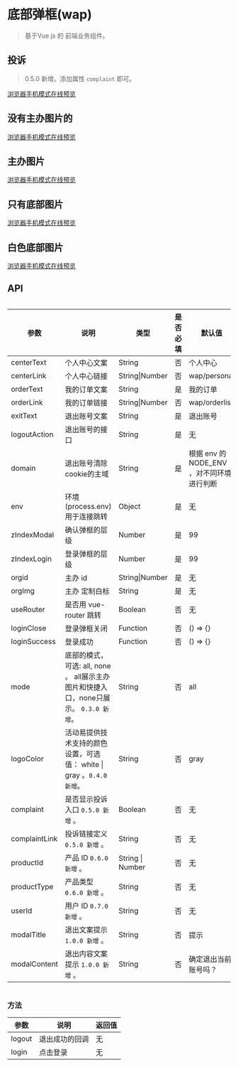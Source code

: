 # 底部弹框(wap)
> 基于Vue.js 的 前端业务组件。

## 投诉

> 0.5.0 新增。添加属性 <code>complaint</code> 即可。

[浏览器手机模式在线预览](https://output.jsbin.com/belehox)

<div style="background: #999">
  <w-footer-wap
    mode="none"
    logoColor="white"
    complaint
    complaintLink="https://www.evente.cn"
  />
</div>

<w-footer-wap
  centerLink="https://www.baidu.com"
  orderLink="https://www.qq.com"
  orgid="100015"
  :loginAction="loginAction"
  :countrycodeAction="countrycodeAction"
  :sendAction="sendAction"
  complaint
  lang="en_US"
  complaintLink="https://www.evente.cn"
/>

## 没有主办图片的

[浏览器手机模式在线预览](https://output.jsbin.com/zecepul)

<w-footer-wap
  centerLink="https://www.baidu.com"
  orderLink="https://www.qq.com"
  orgid="100015"
  :loginAction="loginAction"
  :countrycodeAction="countrycodeAction"
  :sendAction="sendAction"
/>

## 主办图片

[浏览器手机模式在线预览](https://output.jsbin.com/cetuwip)

<w-footer-wap
  centerLink="https://www.baidu.com"
  orderLink="https://www.qq.com"
  orgid="100015"
  orgImg="https://2img.evente.cn/7b/7b/81/a9b42253e54228e580d3b898be.jpg"
  :loginAction="loginAction"
  :countrycodeAction="countrycodeAction"
  :sendAction="sendAction"
/>

## 只有底部图片

[浏览器手机模式在线预览](https://output.jsbin.com/jeferij)

<w-footer-wap mode="none" />

## 白色底部图片

[浏览器手机模式在线预览](https://output.jsbin.com/meponov)

<div style="background: #999">
  <w-footer-wap mode="none" logoColor="white" />
</div>

## API

<div style="width: 100%; overflow: auto">
  <table>
  <thead>
    <tr><th>参数</th><th>说明</th><th>类型</th><th>是否必填</th><th>默认值</th></tr>
  </thead>
  <tbody>
    <tr><td>centerText</td><td>个人中心文案</td><td>String</td><td>否</td><td>个人中心</td></tr>
    <tr><td>centerLink</td><td>个人中心链接</td><td>String|Number</td><td>否</td><td>wap/personal</td></tr>
    <tr><td>orderText</td><td>我的订单文案</td><td>String</td><td>是</td><td>我的订单</td></tr>
    <tr><td>orderLink</td><td>我的订单链接</td><td>String|Number</td><td>否</td><td>wap/orderlist</td></tr>
    <tr><td>exitText</td><td>退出账号文案</td><td>String</td><td>是</td><td>退出账号</td></tr>
    <tr><td>logoutAction</td><td>退出账号的接口</td><td>String</td><td>是</td><td>无</td></tr>
    <tr><td>domain</td><td>退出账号清除cookie的主域</td><td>String</td><td>是</td><td>根据 env 的 NODE_ENV ，对不同环境进行判断</td></tr>
    <tr><td>env</td><td>环境(process.env)用于连接跳转</td><td>Object</td><td>是</td><td>无</td></tr>
    <tr><td>zIndexModal</td><td>确认弹框的层级</td><td>Number</td><td>是</td><td>99</td></tr>
    <tr><td>zIndexLogin</td><td>登录弹框的层级</td><td>Number</td><td>是</td><td>99</td></tr>
    <tr><td>orgid</td><td>主办 id</td><td>String|Number</td><td>是</td><td>无</td></tr>
    <tr><td>orgImg</td><td>主办 定制白标</td><td>String</td><td>是</td><td>无</td></tr>
    <tr><td>useRouter</td><td>是否用 vue-router 跳转</td><td>Boolean</td><td>否</td><td>无</td></tr>
    <tr><td>loginClose</td><td>登录弹框关闭</td><td>Function</td><td>否</td><td>() => {}</td></tr>
    <tr><td>loginSuccess</td><td>登录成功</td><td>Function</td><td>否</td><td>() => {}</td></tr>
    <tr><td>mode</td><td>底部的模式，可选: all, none 。 all展示主办图片和快捷入口，none只展示。 <code>0.3.0 新增</code>。</td><td>String</td><td>否</td><td>all</td></tr>
    <tr><td>logoColor</td><td>活动易提供技术支持的颜色设置，可选值： white | gray 。<code>0.4.0 新增</code>。</td><td>String</td><td>否</td><td>gray</td></tr>
    <tr><td>complaint</td><td>是否显示投诉入口 <code>0.5.0 新增</code> 。</td><td>Boolean</td><td>否</td><td>无</td></tr>
    <tr><td>complaintLink</td><td>投诉链接定义 <code>0.5.0 新增</code> 。</td><td>String</td><td>否</td><td>无</td></tr>
    <tr><td>productId</td><td>产品 ID <code>0.6.0 新增</code> 。</td><td>String | Number</td><td>否</td><td>无</td></tr>
    <tr><td>productType</td><td>产品类型 <code>0.6.0 新增</code> 。</td><td>String</td><td>否</td><td>无</td></tr>
    <tr><td>userId</td><td>用户 ID <code>0.7.0 新增</code> 。</td><td>String</td><td>否</td><td>无</td></tr>
    <tr><td>modalTitle</td><td>退出文案提示 <code>1.0.0 新增</code> 。</td><td>String</td><td>否</td><td>提示</td></tr>
    <tr><td>modalContent</td><td>退出内容文案提示 <code>1.0.0 新增</code> 。</td><td>String</td><td>否</td><td>确定退出当前账号吗？</td></tr>
  </tbody>
  </table>
</div>

### 方法

|参数|说明|返回值|
|---|----|---|
|logout|退出成功的回调|无|
|login|点击登录|无|

<script>
import WFooterWap from './Footer';

export default {
  data() {
    return {
      show: false,
      loginAction: 'https://www.easy-mock.com/mock/5ab386ecca15e11ded65b593/chinese/login',
      countrycodeAction: 'https://www.easy-mock.com/mock/5ab386ecca15e11ded65b593/chinese/countrycode',
      sendAction: 'https://www.easy-mock.com/mock/5ab386ecca15e11ded65b593/chinese/smssend',
    }
  },
  components: {
    WFooterWap,
  },
  mounted() {
    document.getElementsByTagName('html')[0].className = 'html';
  },
  beforeDestroy() {
    document.getElementsByTagName('html')[0].className = '';
  },
  methods: {
    success(res) {
      console.log(res, '登录');
    },
  },
}
</script>
<style lang="scss" scope>
@import './style/footer.scss';

.html {
  font-size: 37.5px;

  & .navbar {
    height: 34px;
    box-sizing: content-box;
    line-height: 34px;
    padding: 12px 24px;

    & a {
      line-height: 32px;
    }

    & .site-name {
      font-size: 30px;
    }

    & .links {
      right: 24px;
      top: 12px;
      line-height: 32px;
    }
  }

  & .sidebar {
    width: 32%;
    top: 57.6px;
  }

  & .page {
    padding-left: 32%;
  }

  & h1 {
    font-size: 42px;
  }

  & h2 {
    font-size: 38px;
  }

  & pre,
  & pre[class*="language-"] {
    padding: 20px 24px;

    &::before {
      font-size: 16px;
    }
  }

  & blockquote {
    font-size: 20px;
  }

  & .content code {
    padding: 4px 8px;
  }

  & .search-box input {
    height: 32px;
    width: 200px;
    padding: 0 8px 0 32px;
    background-size: 20px;
    background-position: 6px 6px;
  }
}

.demo-box {
  padding: 30px 0;
}

.html .page,
.content:not(.custom) {
  padding: 0 !important;
}

.html .sidebar {
  width: 260px;
}

</style>
